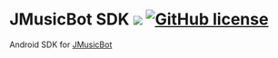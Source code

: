# JMusicBot SDK [![](https://jitpack.io/v/com.ivoberger/jmusicbot-client.svg)](https://jitpack.io/#com.ivoberger/jmusicbot-client) [![GitHub license](https://img.shields.io/github/license/IIIuminator/JMusicBotAndroid.svg)](https://github.com/IIIuminator/JMusicBotAndroid/blob/master/LICENSE)


Android SDK for [JMusicBot](https://github.com/BjoernPetersen/JMusicBot)
